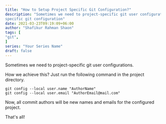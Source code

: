```yaml
---
title: "How to Setup Project Specific Git Configuration?"
description: "Sometimes we need to project-specific git user configurations. Follow the instructions to setup project
specific git configuration"
date: 2021-03-23T09:19:09+06:00
author: "Shafikur Rahman Shaon"
tags: [
"git",
]
series: "Your Series Name"
draft: false
---
```


Sometimes we need to project-specific git user configurations.

How we achieve this?
Just run the following command in the project directory.

```
git config --local user.name "AuthorName" 
git config --local user.email "AuthorEmail@mail.com" 
```

Now, all commit authors will be new names and emails for the configured project.

That's all!

